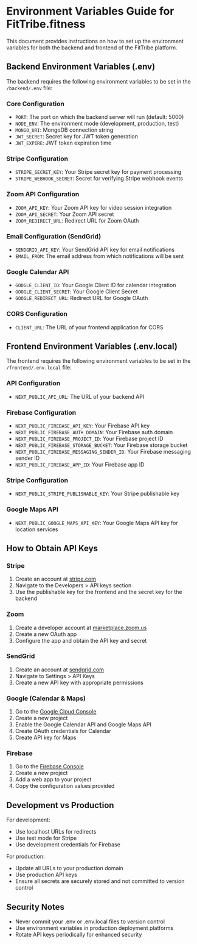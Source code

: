 # Environment Variables Guide for FitTribe.fitness

This document provides instructions on how to set up the environment variables for both the backend and frontend of the FitTribe platform.

## Backend Environment Variables (.env)

The backend requires the following environment variables to be set in the `/backend/.env` file:

### Core Configuration
- `PORT`: The port on which the backend server will run (default: 5000)
- `NODE_ENV`: The environment mode (development, production, test)
- `MONGO_URI`: MongoDB connection string
- `JWT_SECRET`: Secret key for JWT token generation
- `JWT_EXPIRE`: JWT token expiration time

### Stripe Configuration
- `STRIPE_SECRET_KEY`: Your Stripe secret key for payment processing
- `STRIPE_WEBHOOK_SECRET`: Secret for verifying Stripe webhook events

### Zoom API Configuration
- `ZOOM_API_KEY`: Your Zoom API key for video session integration
- `ZOOM_API_SECRET`: Your Zoom API secret
- `ZOOM_REDIRECT_URL`: Redirect URL for Zoom OAuth

### Email Configuration (SendGrid)
- `SENDGRID_API_KEY`: Your SendGrid API key for email notifications
- `EMAIL_FROM`: The email address from which notifications will be sent

### Google Calendar API
- `GOOGLE_CLIENT_ID`: Your Google Client ID for calendar integration
- `GOOGLE_CLIENT_SECRET`: Your Google Client Secret
- `GOOGLE_REDIRECT_URL`: Redirect URL for Google OAuth

### CORS Configuration
- `CLIENT_URL`: The URL of your frontend application for CORS

## Frontend Environment Variables (.env.local)

The frontend requires the following environment variables to be set in the `/frontend/.env.local` file:

### API Configuration
- `NEXT_PUBLIC_API_URL`: The URL of your backend API

### Firebase Configuration
- `NEXT_PUBLIC_FIREBASE_API_KEY`: Your Firebase API key
- `NEXT_PUBLIC_FIREBASE_AUTH_DOMAIN`: Your Firebase auth domain
- `NEXT_PUBLIC_FIREBASE_PROJECT_ID`: Your Firebase project ID
- `NEXT_PUBLIC_FIREBASE_STORAGE_BUCKET`: Your Firebase storage bucket
- `NEXT_PUBLIC_FIREBASE_MESSAGING_SENDER_ID`: Your Firebase messaging sender ID
- `NEXT_PUBLIC_FIREBASE_APP_ID`: Your Firebase app ID

### Stripe Configuration
- `NEXT_PUBLIC_STRIPE_PUBLISHABLE_KEY`: Your Stripe publishable key

### Google Maps API
- `NEXT_PUBLIC_GOOGLE_MAPS_API_KEY`: Your Google Maps API key for location services

## How to Obtain API Keys

### Stripe
1. Create an account at [stripe.com](https://stripe.com)
2. Navigate to the Developers > API keys section
3. Use the publishable key for the frontend and the secret key for the backend

### Zoom
1. Create a developer account at [marketplace.zoom.us](https://marketplace.zoom.us)
2. Create a new OAuth app
3. Configure the app and obtain the API key and secret

### SendGrid
1. Create an account at [sendgrid.com](https://sendgrid.com)
2. Navigate to Settings > API Keys
3. Create a new API key with appropriate permissions

### Google (Calendar & Maps)
1. Go to the [Google Cloud Console](https://console.cloud.google.com)
2. Create a new project
3. Enable the Google Calendar API and Google Maps API
4. Create OAuth credentials for Calendar
5. Create API key for Maps

### Firebase
1. Go to the [Firebase Console](https://console.firebase.google.com)
2. Create a new project
3. Add a web app to your project
4. Copy the configuration values provided

## Development vs Production

For development:
- Use localhost URLs for redirects
- Use test mode for Stripe
- Use development credentials for Firebase

For production:
- Update all URLs to your production domain
- Use production API keys
- Ensure all secrets are securely stored and not committed to version control

## Security Notes

- Never commit your .env or .env.local files to version control
- Use environment variables in production deployment platforms
- Rotate API keys periodically for enhanced security

